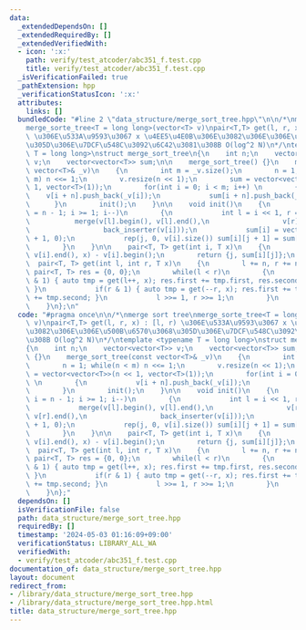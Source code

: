 ```yaml
---
data:
  _extendedDependsOn: []
  _extendedRequiredBy: []
  _extendedVerifiedWith:
  - icon: ':x:'
    path: verify/test_atcoder/abc351_f.test.cpp
    title: verify/test_atcoder/abc351_f.test.cpp
  _isVerificationFailed: true
  _pathExtension: hpp
  _verificationStatusIcon: ':x:'
  attributes:
    links: []
  bundledCode: "#line 2 \"data_structure/merge_sort_tree.hpp\"\n\n/*\nmerge sort tree\n\
    merge_sorte_tree<T = long long>(vector<T> v)\npair<T,T> get(l, r, x) : [l, r)\
    \ \u306E\u533A\u9593\u3067 x \u4EE5\u4E0B\u306E\u3082\u306E\u306E\u500B\u6570\u3068\
    \u305D\u306E\u7DCF\u548C\u3092\u6C42\u3081\u308B O(log^2 N)\n*/\ntemplate <typename\
    \ T = long long>\nstruct merge_sort_tree\n{\n    int n;\n    vector<vector<T>>\
    \ v;\n    vector<vector<T>> sum;\n\n    merge_sort_tree() {}\n    merge_sort_tree(const\
    \ vector<T>& _v)\n    {\n        int m = _v.size();\n        n = 1; while(n <\
    \ m) n <<= 1;\n        v.resize(n << 1);\n        sum = vector<vector<T>>(n <<\
    \ 1, vector<T>(1));\n        for(int i = 0; i < m; i++) \n        {\n        \
    \    v[i + n].push_back(_v[i]);\n            sum[i + n].push_back(_v[i]);\n  \
    \      }\n        init();\n    }\n\n    void init()\n    {\n        for(int i\
    \ = n - 1; i >= 1; i--)\n        {\n            int l = i << 1, r = l | 1;\n \
    \           merge(v[l].begin(), v[l].end(),\n                  v[r].begin(), v[r].end(),\n\
    \                  back_inserter(v[i]));\n            sum[i] = vector<T>(v[i].size()\
    \ + 1, 0);\n            rep(j, 0, v[i].size()) sum[i][j + 1] = sum[i][j] + v[i][j];\n\
    \        }\n    }\n\n    pair<T, T> get(int i, T x)\n    {\n        int j = upper_bound(v[i].begin(),\
    \ v[i].end(), x) - v[i].begin();\n        return {j, sum[i][j]};\n    }\n\n  \
    \  pair<T, T> get(int l, int r, T x)\n    {\n        l += n, r += n;\n       \
    \ pair<T, T> res = {0, 0};\n        while(l < r)\n        {\n            if(l\
    \ & 1) { auto tmp = get(l++, x); res.first += tmp.first, res.second += tmp.second;\
    \ }\n            if(r & 1) { auto tmp = get(--r, x); res.first += tmp.first, res.second\
    \ += tmp.second; }\n            l >>= 1, r >>= 1;\n        }\n        return res;\n\
    \    }\n};\n"
  code: "#pragma once\n\n/*\nmerge sort tree\nmerge_sorte_tree<T = long long>(vector<T>\
    \ v)\npair<T,T> get(l, r, x) : [l, r) \u306E\u533A\u9593\u3067 x \u4EE5\u4E0B\u306E\
    \u3082\u306E\u306E\u500B\u6570\u3068\u305D\u306E\u7DCF\u548C\u3092\u6C42\u3081\
    \u308B O(log^2 N)\n*/\ntemplate <typename T = long long>\nstruct merge_sort_tree\n\
    {\n    int n;\n    vector<vector<T>> v;\n    vector<vector<T>> sum;\n\n    merge_sort_tree()\
    \ {}\n    merge_sort_tree(const vector<T>& _v)\n    {\n        int m = _v.size();\n\
    \        n = 1; while(n < m) n <<= 1;\n        v.resize(n << 1);\n        sum\
    \ = vector<vector<T>>(n << 1, vector<T>(1));\n        for(int i = 0; i < m; i++)\
    \ \n        {\n            v[i + n].push_back(_v[i]);\n            sum[i + n].push_back(_v[i]);\n\
    \        }\n        init();\n    }\n\n    void init()\n    {\n        for(int\
    \ i = n - 1; i >= 1; i--)\n        {\n            int l = i << 1, r = l | 1;\n\
    \            merge(v[l].begin(), v[l].end(),\n                  v[r].begin(),\
    \ v[r].end(),\n                  back_inserter(v[i]));\n            sum[i] = vector<T>(v[i].size()\
    \ + 1, 0);\n            rep(j, 0, v[i].size()) sum[i][j + 1] = sum[i][j] + v[i][j];\n\
    \        }\n    }\n\n    pair<T, T> get(int i, T x)\n    {\n        int j = upper_bound(v[i].begin(),\
    \ v[i].end(), x) - v[i].begin();\n        return {j, sum[i][j]};\n    }\n\n  \
    \  pair<T, T> get(int l, int r, T x)\n    {\n        l += n, r += n;\n       \
    \ pair<T, T> res = {0, 0};\n        while(l < r)\n        {\n            if(l\
    \ & 1) { auto tmp = get(l++, x); res.first += tmp.first, res.second += tmp.second;\
    \ }\n            if(r & 1) { auto tmp = get(--r, x); res.first += tmp.first, res.second\
    \ += tmp.second; }\n            l >>= 1, r >>= 1;\n        }\n        return res;\n\
    \    }\n};"
  dependsOn: []
  isVerificationFile: false
  path: data_structure/merge_sort_tree.hpp
  requiredBy: []
  timestamp: '2024-05-03 01:16:09+09:00'
  verificationStatus: LIBRARY_ALL_WA
  verifiedWith:
  - verify/test_atcoder/abc351_f.test.cpp
documentation_of: data_structure/merge_sort_tree.hpp
layout: document
redirect_from:
- /library/data_structure/merge_sort_tree.hpp
- /library/data_structure/merge_sort_tree.hpp.html
title: data_structure/merge_sort_tree.hpp
---
```

